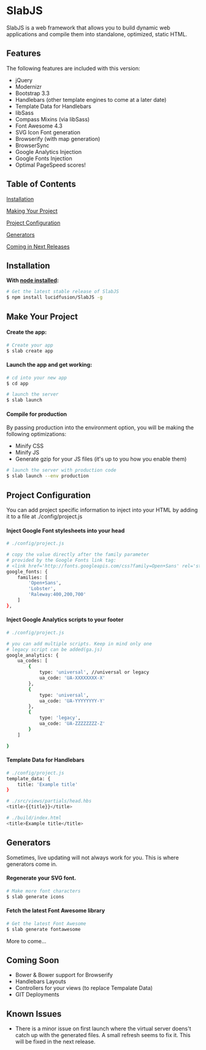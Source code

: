 # SlabJS

SlabJS is a web framework that allows you to build dynamic web applications and compile them into standalone, optimized, static HTML.

## Features

The following features are included with this version:

+ jQuery
+ Modernizr
+ Bootstrap 3.3
+ Handlebars (other template engines to come at a later date)
+ Template Data for Handlebars
+ libSass
+ Compass Mixins (via libSass)
+ Font Awesome 4.3
+ SVG Icon Font generation
+ Browserify (with map generation)
+ BrowserSync
+ Google Analytics Injection
+ Google Fonts Injection
+ Optimal PageSpeed scores!

## Table of Contents

[Installation](https://github.com/lucidfusion/SlabJS#installation)

[Making Your Project](https://github.com/lucidfusion/SlabJS#make-your-project)

[Project Configuration](https://github.com/lucidfusion/SlabJS#project-configuration)

[Generators](https://github.com/lucidfusion/SlabJS#generators)

[Coming in Next Releases](https://github.com/lucidfusion/SlabJS#coming-soon)

## Installation

**With [node installed](http://nodejs.org):**
```sh
# Get the latest stable release of SlabJS
$ npm install lucidfusion/SlabJS -g
```

## Make Your Project

#### Create the app:
```sh
# Create your app
$ slab create app
```

#### Launch the app and get working:
```sh
# cd into your new app
$ cd app

# launch the server
$ slab launch
```

#### Compile for production

By passing production into the environment option, you will be making the following optimizations:

+ Minify CSS
+ Minify JS
+ Generate gzip for your JS files (it's up to you how you enable them)
```sh
# launch the server with production code
$ slab launch --env production
```

## Project Configuration

You can add project specific information to inject into your HTML by adding it to a file at ./config/project.js

#### Inject Google Font stylesheets into your head
```sh
# ./config/project.js

# copy the value directly after the family parameter 
# provided by the Google Fonts link tag:
# <link href='http://fonts.googleapis.com/css?family=Open+Sans' rel='stylesheet' type='text/css'>
google_fonts: {
	families: [
		'Open+Sans',
		'Lobster',
		'Raleway:400,200,700'
	]
},
```

#### Inject Google Analytics scripts to your footer
```sh
# ./config/project.js

# you can add multiple scripts. Keep in mind only one 
# legacy script can be added(ga.js)
google_analytics: {
	ua_codes: [
		{
			type: 'universal', //universal or legacy
			ua_code: 'UA-XXXXXXXX-X'
		},
		{
			type: 'universal',
			ua_code: 'UA-YYYYYYYY-Y'
		},
		{
			type: 'legacy',
			ua_code: 'UA-ZZZZZZZZ-Z'
		}
	]

}
```

#### Template Data for Handlebars
```sh
# ./config/project.js
template_data: {
	title: 'Example title'	
}
```

```sh
# ./src/views/partials/head.hbs
<title>{{title}}</title>
```

```sh
# ./build/index.html
<title>Example title</title>
```

## Generators

Sometimes, live updating will not always work for you. This is where generators come in. 

#### Regenerate your SVG font.
```sh
# Make more font characters
$ slab generate icons
```

#### Fetch the latest Font Awesome library
```sh
# Get the latest Font Awesome
$ slab generate fontawesome
```

More to come...

## Coming Soon

+ Bower & Bower support for Browserify
+ Handlebars Layouts
+ Controllers for your views (to replace Tempalate Data)
+ GIT Deployments

## Known Issues

+ There is a minor issue on first launch where the virtual server doens't catch up with the generated files. A small refresh seems to fix it. This will be fixed in the next release.